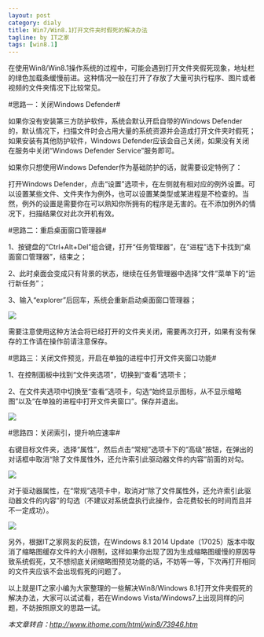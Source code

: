 ```yaml
---
layout: post
category: dialy
title: Win7/Win8.1打开文件夹时假死的解决办法
tagline: by IT之家
tags: [win8.1]
---
```

在使用Win8/Win8.1操作系统的过程中，可能会遇到打开文件夹假死现象，地址栏的绿色加载条缓慢前进。这种情况一般在打开了存放了大量可执行程序、图片或者视频的文件夹情况下比较常见。

#思路一：关闭Windows Defender#

如果你没有安装第三方防护软件，系统会默认开启自带的Windows Defender的，默认情况下，扫描文件时会占用大量的系统资源并会造成打开文件夹时假死；如果安装有其他防护软件，Windows Defender应该会自己关闭，如果没有关闭在服务中关闭“Windows Defender Service”服务即可。

如果你只想使用Windows Defender作为基础防护的话，就需要设定特例了：

打开Windows Defender，点击“设置”选项卡，在左侧就有相对应的例外设置。可以设置某些文件、文件夹作为例外，也可以设置某类型或某进程是不检查的。当然，例外的设置是需要你在可以熟知你所拥有的程序是无害的。在不添加例外的情况下，扫描结果仅对此次开机有效。

#思路二：重启桌面窗口管理器#

1、按键盘的“Ctrl+Alt+Del”组合键，打开“任务管理器”，在“进程”选下卡找到“桌面窗口管理器”，结束之；

2、此时桌面会变成只有背景的状态，继续在任务管理器中选择“文件”菜单下的“运行新任务”；

3、输入“explorer”后回车，系统会重新启动桌面窗口管理器；

![](http://img.ithome.com/newsuploadfiles/2014/2/20140223_042222_226.jpg)

需要注意使用这种方法会将已经打开的文件夹关闭，需要再次打开，如果有没有保存的工作请在操作前请注意保存。

#思路三：关闭文件预览，开启在单独的进程中打开文件夹窗口功能#

1、在控制面板中找到“文件夹选项”，切换到“查看”选项卡；

2、在文件夹选项中切换至“查看”选项卡，勾选“始终显示图标，从不显示缩略图”以及“在单独的进程中打开文件夹窗口”。保存并退出。

![](http://img.ithome.com/newsuploadfiles/2014/2/20140223_042239_954.jpg)

#思路四：关闭索引，提升响应速率#

右键目标文件夹，选择“属性”，然后点击“常规”选项卡下的“高级”按钮，在弹出的对话框中取消“除了文件属性外，还允许索引此驱动器文件的内容”前面的对勾。

![](http://img.ithome.com/newsuploadfiles/2014/2/20140223_042252_543.jpg)

对于驱动器属性，在“常规”选项卡中，取消对“除了文件属性外，还允许索引此驱动器文件的内容”的勾选（不建议对系统盘执行此操作，会花费较长的时间而且并不一定成功）。

![](http://img.ithome.com/newsuploadfiles/2014/2/20140223_042306_570.jpg)

另外，根据IT之家网友的反馈，在Windows 8.1 2014 Update（17025）版本中取消了缩略图缓存文件的大小限制，这样如果你出现了因为生成缩略图缓慢的原因导致系统假死，又不想彻底关闭缩略图预览功能的话，不妨等一等，下次再打开相同的文件夹应该不会出现假死的问题了。

以上就是IT之家小编为大家整理的一些解决Win8/Windows 8.1打开文件夹假死的解决办法，大家可以试试看，若在Windows Vista/Windows7上出现同样的问题，不妨按照原文的思路一试。

*本文章转自：<http://www.ithome.com/html/win8/73946.htm>*